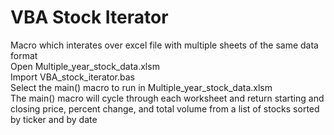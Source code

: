 # VBA Stock Iterator
Macro which interates over excel file with multiple sheets of the same data format<br/>
Open Multiple_year_stock_data.xlsm<br>
Import VBA_stock_iterator.bas<br/>
Select the main() macro to run in Multiple_year_stock_data.xlsm<br/>
The main() macro will cycle through each worksheet and return starting and closing price, percent change, and total volume from a list of stocks sorted by ticker and by date<br/>
